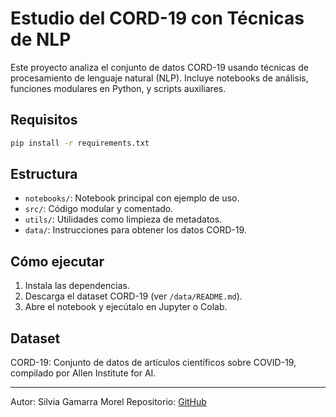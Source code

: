 # Estudio del CORD-19 con Técnicas de NLP

Este proyecto analiza el conjunto de datos CORD-19 usando técnicas de procesamiento de lenguaje natural (NLP). Incluye notebooks de análisis, funciones modulares en Python, y scripts auxiliares.

## Requisitos

```bash
pip install -r requirements.txt
```

## Estructura

- `notebooks/`: Notebook principal con ejemplo de uso.
- `src/`: Código modular y comentado.
- `utils/`: Utilidades como limpieza de metadatos.
- `data/`: Instrucciones para obtener los datos CORD-19.

## Cómo ejecutar

1. Instala las dependencias.
2. Descarga el dataset CORD-19 (ver `/data/README.md`).
3. Abre el notebook y ejecútalo en Jupyter o Colab.

## Dataset

CORD-19: Conjunto de datos de artículos científicos sobre COVID-19, compilado por Allen Institute for AI.

---
Autor: Silvia Gamarra Morel
Repositorio: [GitHub](https://github.com/gsm180789/cord19-nlp-proyecto)
